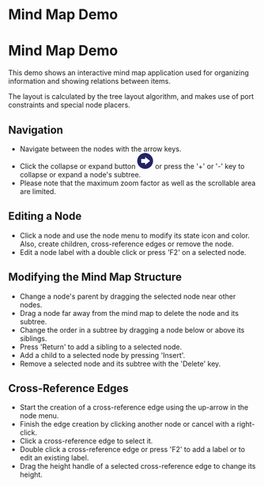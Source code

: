 <!--
 //////////////////////////////////////////////////////////////////////////////
 // @license
 // This file is part of yFiles for HTML 2.6.0.2.
 // Use is subject to license terms.
 //
 // Copyright (c) 2000-2023 by yWorks GmbH, Vor dem Kreuzberg 28,
 // 72070 Tuebingen, Germany. All rights reserved.
 //
 //////////////////////////////////////////////////////////////////////////////
-->
# Mind Map Demo

# Mind Map Demo

This demo shows an interactive mind map application used for organizing information and showing relations between items.

The layout is calculated by the tree layout algorithm, and makes use of port constraints and special node placers.

## Navigation

- Navigate between the nodes with the arrow keys.
- Click the collapse or expand button ![](resources/icons/arrow-right.svg) or press the '+' or '-' key to collapse or expand a node's subtree.
- Please note that the maximum zoom factor as well as the scrollable area are limited.

## Editing a Node

- Click a node and use the node menu to modify its state icon and color. Also, create children, cross-reference edges or remove the node.
- Edit a node label with a double click or press 'F2' on a selected node.

## Modifying the Mind Map Structure

- Change a node's parent by dragging the selected node near other nodes.
- Drag a node far away from the mind map to delete the node and its subtree.
- Change the order in a subtree by dragging a node below or above its siblings.
- Press 'Return' to add a sibling to a selected node.
- Add a child to a selected node by pressing 'Insert'.
- Remove a selected node and its subtree with the 'Delete' key.

## Cross-Reference Edges

- Start the creation of a cross-reference edge using the up-arrow in the node menu.
- Finish the edge creation by clicking another node or cancel with a right-click.
- Click a cross-reference edge to select it.
- Double click a cross-reference edge or press 'F2' to add a label or to edit an existing label.
- Drag the height handle of a selected cross-reference edge to change its height.
